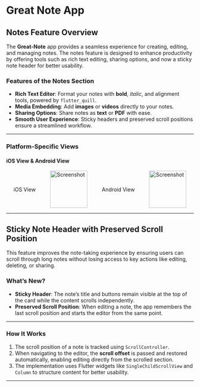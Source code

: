 # **Great Note App**

## **Notes Feature Overview**

The **Great-Note** app provides a seamless experience for creating, editing, and managing notes. The notes feature is designed to enhance productivity by offering tools such as rich text editing, sharing options, and now a sticky note header for better usability.

### **Features of the Notes Section**
- **Rich Text Editor**: Format your notes with **bold**, *italic*, and alignment tools, powered by `flutter_quill`.
- **Media Embedding**: Add **images** or **videos** directly to your notes.
- **Sharing Options**: Share notes as **text** or **PDF** with ease.
- **Smooth User Experience**: Sticky headers and preserved scroll positions ensure a streamlined workflow.

---

### **Platform-Specific Views**
#### iOS View & Android View
<div style="display: flex; justify-content: space-around; align-items: center;">
   iOS View
  <img src="https://github.com/user-attachments/assets/069fa9dc-0c3e-4c6a-81ff-e323dea452a1" width="100px" alt="Screenshot">
   Android View
  <img src="https://github.com/user-attachments/assets/b218bbe8-d256-42c5-baef-d4d6eb260290" width="100px" alt="Screenshot">
</div>



---

## **Sticky Note Header with Preserved Scroll Position**

This feature improves the note-taking experience by ensuring users can scroll through long notes without losing access to key actions like editing, deleting, or sharing.

### **What’s New?**
- **Sticky Header**: The note’s title and buttons remain visible at the top of the card while the content scrolls independently.
- **Preserved Scroll Position**: When editing a note, the app remembers the last scroll position and starts the editor from the same point.

---

### **How It Works**
1. The scroll position of a note is tracked using `ScrollController`.
2. When navigating to the editor, the **scroll offset** is passed and restored automatically, enabling editing directly from the scrolled section.
3. The implementation uses Flutter widgets like `SingleChildScrollView` and `Column` to structure content for better usability.

---
